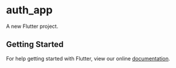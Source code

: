 # auth_app

A new Flutter project.

## Getting Started

For help getting started with Flutter, view our online
[documentation](https://flutter.io/).
